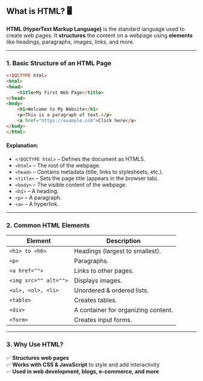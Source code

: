 ## **What is HTML?** 🖥️  

**HTML (HyperText Markup Language)** is the standard language used to create web pages. It **structures** the content on a webpage using **elements** like headings, paragraphs, images, links, and more.  

---

### **1. Basic Structure of an HTML Page**  
```html
<!DOCTYPE html>
<html>
<head>
    <title>My First Web Page</title>
</head>
<body>
    <h1>Welcome to My Website</h1>
    <p>This is a paragraph of text.</p>
    <a href="https://example.com">Click here</a>
</body>
</html>
```
#### **Explanation:**
- `<!DOCTYPE html>` – Defines the document as HTML5.  
- `<html>` – The root of the webpage.  
- `<head>` – Contains metadata (title, links to stylesheets, etc.).  
- `<title>` – Sets the page title (appears in the browser tab).  
- `<body>` – The visible content of the webpage.  
- `<h1>` – A heading.  
- `<p>` – A paragraph.  
- `<a>` – A hyperlink.  

---

### **2. Common HTML Elements**
| **Element** | **Description** |
|------------|---------------|
| `<h1> to <h6>` | Headings (largest to smallest). |
| `<p>` | Paragraphs. |
| `<a href="">` | Links to other pages. |
| `<img src="" alt="">` | Displays images. |
| `<ul>, <ol>, <li>` | Unordered & ordered lists. |
| `<table>` | Creates tables. |
| `<div>` | A container for organizing content. |
| `<form>` | Creates input forms. |

---

### **3. Why Use HTML?**
✅ **Structures web pages**  
✅ **Works with CSS & JavaScript** to style and add interactivity  
✅ **Used in web development, blogs, e-commerce, and more**  

